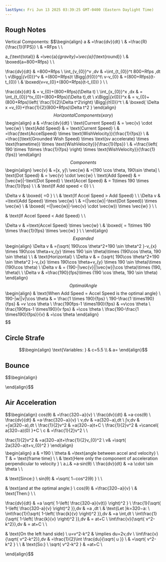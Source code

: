 ```yaml
---
lastSync: Fri Jun 13 2025 03:39:25 GMT-0400 (Eastern Daylight Time)
---
```

 ## Rough Notes

Vertical Components:
$$\begin{align}
a & =\frac{dv}{dt} \\
 & =\frac{R}{\frac{1}{FPS}} \\
 & =RFps \\ \\

a_{\text{total}} & =\vec{a}_{gravity}+\vec{a}_{\text{round}} \\
 & \boxed{a=800+Rfps} \\ \\

\frac{dv}{dt} & =800+Rfps \\
\int_{v_{0}}^v \,dv & =\int_{t_{0}}^t 800+Rfps \,dt \\
v\Bigg|_{v_{0}}^v & =(800+Rfps)t \Bigg|_{t_{0}}^t\\
v-v_{0} & =(800+Rfps)(t-t_{0}) \\
 & \boxed{v=v_{0}+(800+Rfps)(t-t_{0}) } \\ \\

\frac{dx}{dt} & = v_{0}+(800+Rfps)(\Delta t) \\
\int_{x_{0}}^x \,dx & = \int_{t_{0}}^tv_{0}+(800+Rfps)(\Delta t)\,dt \\
x\Bigg|_{x_{0}}^x & = v_{0}+(800+Rfps)\left( \frac{1}{2}\Delta t^2\right) \Bigg|_{t_{0}}^t \\
 & \boxed{ \Delta x =v_{0}+\frac{1}{2}(800+Rfps)\Delta t^2 }
\end{align}$$
Horizontal Components (x or y)
$$\begin{align}
a & =\frac{dv}{dt} \\
\text{Current Speed} & = \vec{v} \cdot \vec{w} \\
\text{Add Speed} & = \text{Current Speed} \\
& =\frac{\text{AccelSpeed} \times \text{WishVelocity}}{\frac{1}{fps}} \\
& =\frac{(\text{Grounded Wish Speed} \times \text{sv accelerate} \times \text{frametime}) \times \text{WishVelocity}}{\frac{1}{fps}} \\
& =\frac{\left( 190 \times 1\times \frac{1}{fps} \right) \times \text{WishVelocity}}{\frac{1}{fps}}
\end{align}$$
Components
$$\begin{align}
\vec{v} & =[x, y]\\
\vec{w} & =[190 \cos \theta, 190\sin \theta] \\
\text{Dot Speed} & = \vec{v} \cdot \vec{w} \\
\text{Add Speed} & = |\vec{w}|-\text{Dot Speed} \\
\text{Accel Speed} & = 1\times 190 \times \frac{1}{fps} \\ \\
 & \text{If Add speed < 0} \\ \\

\Delta v  & \boxed{ =0 } \\ \\
& \text{If Accel Speed > Add Speed} \\ \\
\Delta v & =\text{Add Speed} \times \vec{w} \\
& =(|\vec{w}|-\text{Dot Speed}) \times \vec{w} \\
& \boxed{ =(|\vec{w}|-\vec{v} \cdot \vec{w}) \times \vec{w} } \\ \\

 & \text{If Accel Speed < Add Speed} \\  \\

\Delta v & =\text{Accel Speed} \times \vec{w} \\
& \boxed{ = 1\times 190 \times \frac{1}{fps} \times \vec{w} } \\ \\
\end{align}$$
Expanded
$$\begin{align}
\Delta v & =(\sqrt{ 190\cos \theta^2+190 \sin \theta^2 }-v_{x} \times 190\cos \theta+v_{y} \times 190 \sin \theta)\times (190\cos \theta, 190 \sin \theta) \\ \\
 & \text{Horizontal} \\
\Delta v & = (\sqrt{ 190\cos \theta^2+190 \sin \theta^2 }-v_{x} \times 190\cos \theta+v_{y} \times 190 \sin \theta)\times (190\cos \theta) \\
\Delta v & = (190-|\vec{v}||\vec{w}|\cos \theta)\times (190, \theta)\\ \\
\Delta v & =\frac{190}{fps}\times (190 \cos \theta, 190 \sin \theta)
\end{align}$$
Optimal Angle
$$\begin{align}
 & \text{When Add Speed = Accel Speed is the optimal angle} \\
190-|w||v|\cos \theta  & = \frac{1 \times 190}{fps} \\
190-\frac{1 \times190}{fps} & =v \cos \theta \\
\frac{190fps-1 \times190}{fps} & =v\cos \theta \\
\frac{190fps-1 \times190}{v fps} & =\cos \theta \\
\frac{190-\frac{1 \times190}{fps}}{v} & =\cos \theta
\end{align}$$
$$$$
## Circle Strafe
$$\begin{align}
\text{Variables: } &  c=5.5 \\
 & a=
\end{align}$$
## Bounce
$$\begin{align}

\end{align}$$
## Air Acceleration
$$\begin{align}
cos(θ) & =\frac{320−a}{v} \\
\frac{​dv}{dt}​ & =a⋅cos(θ) \\
\frac{​dv}{dt} & ​=a⋅\frac{320−a}{v} \\
v\,dv & =a(320−a)\,dt \\
∫v\,dv & =∫a(320−a)\,dt \\
\frac{1}{2}v^2 & =a(320−a)t+C \\
\frac{1}{2}v^2 & =\cancel{ a(320−a)(0) }+C \\
c & =\frac{1}{2}v^2 \\ \\

\frac{1}{2}v^2 & =a(320−a)t+\frac{1}{2}v_{0}^2​ \\
v& =\sqrt{ 2a(320−a)t+v_{0}^2 }
\end{align}$$
$$\begin{align}
a & =190 \\
\theta  & =\text{angle between accel and velocity} \\
T & = \text{frame time} \\
 \\
 & \text{Here only the component of acceleration perpendicular to velocity } \\
a⊥​& =a⋅sin(θ) \\
\frac{dv}{dt} & =a \cdot \sin \theta \\ \\

 & \text{Since:} \\
sin(θ) & =\sqrt{ 1−cos^2(θ) } \\ \\

 & \text{and at the optimal angle:} \\
cos(θ) & =\frac{320−a}{v} \\
 & \text{Then:} \\ \\

\frac{dv}{dt} & =a \sqrt{ 1-\left( \frac{320-a}{v(t)} \right)^2 } \\
\frac{1}{\sqrt{ 1-\left( \frac{320-a}{v} \right)^2 }}\,dv & =a \,dt \\
 & \text{Let }k=320−a​: \\
\int\frac{1}{\sqrt{ 1-\left( \frac{k}{v} \right)^2 }}\,dv & =a \int\,dt  \\
\int\frac{1}{\sqrt{ 1-\left( \frac{k}{v} \right)^2 }}\,dv & = at+C \\
\int\frac{v}{\sqrt{ v^2-k^2}}\,dv & = at+C \\ \\

 & \text{On the left hand side} \\
u=v^2-k^2  & \implies du=2v\,dv \\
\int\frac{v}{\sqrt{ v^2-k^2}}\,dv & =\frac{1}{2}\int \frac{du}{\sqrt{ u }} \\
 & =\sqrt{ v^2-k^2 } \\
 \\
 & \text{So:} \\
\sqrt{ v^2-k^2 } & =at+C \\

\end{align}$$